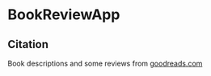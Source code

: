 # BookReviewApp



## Citation
Book descriptions and some reviews from [goodreads.com](https://www.goodreads.com/)